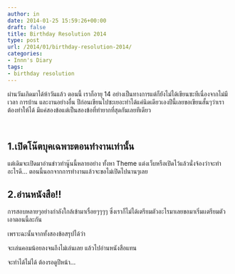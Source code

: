 ```yaml
---
author: in
date: 2014-01-25 15:59:26+00:00
draft: false
title: Birthday Resolution 2014
type: post
url: /2014/01/birthday-resolution-2014/
categories:
- Innn's Diary
tags:
- birthday resolution
---
```


ผ่าน​วันเกิด​มา​ได้​ห้า​วัน​แล้ว​ ตอนนี้ เรา​ก็​อายุ​ 14 อย่าง​เป็น​ทางการ​ แต่​ก็​ยัง​ไม่ได้​เขียน​ซะที​เนื่องจาก​​ไม่มี​เวลา​ การบ้าน​ และ​งาน​อย่าง​อื่น​ ปี​ก่อน​เขียน​ไป​ซะ​เยอะ​ ทำ​ได้​แค่​นิดเดียว​เอง​ปี​นี้​เลย​ขอ​เขียน​สั้น​ๆ​ว่า​เรา​ต้อง​ทำ​ให้​ได้​ มี​แค่​สอง​ข้อ​ แต่​เป็น​สอง​ข้อ​ที่​ทำ​ยาก​ที่​สุด​กัน​เลย​ที​เดียว



<!-- more -->​


## 1.เปิด​โน๊ตบุค​เฉพาะ​ตอน​ทำงาน​เท่านั้น​


แต่​เดิม​จะ​เปิด​มา​อ่าน​ข่าว​ทำ​นู๊นนี้​หลายอย่าง​ ทั้ง​หา​ Theme แต่ง​เว็บ​ หรือ​เปิด​ไว้​แล้ว​นั่ง​จ้องว่า​จะ​ทำ​อะไร​ดี...​ ตอนนี้​นอก​จาก​การ​ทำงาน​แล้ว​ จะ​ขอ​ไม่​เปิด​ไป​นาน​ๆ​เลย​


## 2.อ่าน​หนังสือ!!


การ​สอบ​หลาย​ๆ​อย่าง​กำลัง​ใกล้​เข้า​มา​เรื่อย​ๆ​ๆๆๆ​ ซึ่ง​เรา​ก็​ไม่ได้​เตรียม​ตัว​อะไร​มา​เลย​ ขอ​มา​เริ่ม​เเตรียมตัว​เอา​ตอน​นี้​ละ​กัน​

เพราะฉะนั้น​จาก​ทั้ง​สอง​ข้อ​สรุป​ได้​ว่า​

จะ​เล่น​คอม​น้อย​ลง​จน​ถึง​ไม่​เล่น​เลย​ แล้ว​ไป​อ่าน​หนังสือ​แทน​

จะ​ทำ​ได้​ไม่ได้​ ต้อง​รอ​ดู​ปี​หน้า...​
